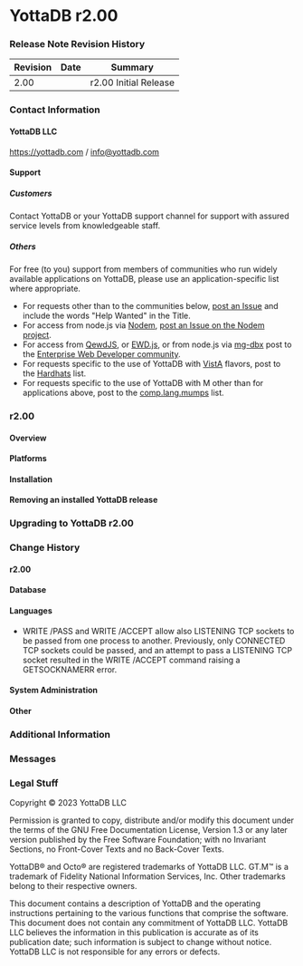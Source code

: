 <!---
.. ###############################################################
.. #                                                             #
.. # Copyright (c) 2023 YottaDB LLC and/or its subsidiaries.     #
.. # All rights reserved.                                        #
.. #                                                             #
.. #     This document contains the intellectual property        #
.. #     of its copyright holder(s), and is made available       #
.. #     under a license.  If you do not know the terms of       #
.. #     the license, please stop and do not read further.       #
.. #                                                             #
.. ###############################################################
-->

# YottaDB r2.00

### Release Note Revision History

| Revision  | Date              | Summary               |
| --------- | ----------------- | --------------------- |
| 2.00      |                   | r2.00 Initial Release |

### Contact Information
#### YottaDB LLC
https://yottadb.com /  <info@yottadb.com>

#### Support
##### Customers
Contact YottaDB or your YottaDB support channel for support with assured service levels from knowledgeable staff.

##### Others
For free (to you) support from members of communities who run widely available applications on YottaDB, please use an application-specific list where appropriate.

 - For requests other than to the communities below, [post an Issue](https://gitlab.com/YottaDB/DB/YDB/-/issues) and include the words "Help Wanted" in the Title.
 - For access from node.js via [Nodem](https://github.com/dlwicksell/nodem), [post an Issue on the Nodem project](https://github.com/dlwicksell/nodem/issues/new/).
 - For access from [QewdJS](http://qewdjs.com/), or [EWD.js](https://github.com/robtweed/ewd.js), or from node.js via [mg-dbx](https://github.com/chrisemunt/mg-dbx) post to the [Enterprise Web Developer community](https://groups.google.com/forum/#!forum/enterprise-web-developer-community).
 - For requests specific to the use of YottaDB with [VistA](https://en.wikipedia.org/wiki/VistA) flavors, post to the [Hardhats](https://groups.google.com/forum/#!forum/hardhats) list.
 - For requests specific to the use of YottaDB with M other than for applications above, post to the [comp.lang.mumps](https://groups.google.com/forum/#!forum/comp.lang.mumps) list.

### r2.00

#### Overview

#### Platforms

#### Installation

#### Removing an installed YottaDB release

### Upgrading to YottaDB r2.00

### Change History

#### r2.00

#### Database

#### Languages

* <a name="x999"></a> WRITE /PASS and WRITE /ACCEPT allow also LISTENING TCP sockets to be passed from one process to another. Previously, only CONNECTED TCP sockets could be passed, and an attempt to pass a LISTENING TCP socket resulted in the WRITE /ACCEPT command raising a GETSOCKNAMERR error.

#### System Administration

#### Other

### Additional Information

### Messages

### Legal Stuff

Copyright © 2023 YottaDB LLC

Permission is granted to copy, distribute and/or modify this document under the terms of the GNU Free Documentation License, Version 1.3 or any later version published by the Free Software Foundation; with no Invariant Sections, no Front-Cover Texts and no Back-Cover Texts.

YottaDB® and Octo® are registered trademarks of YottaDB LLC. GT.M™ is a trademark of Fidelity National Information Services, Inc.
Other trademarks belong to their respective owners.

This document contains a description of YottaDB and the operating instructions pertaining to the various functions that comprise the software. This document does not contain any commitment of YottaDB LLC. YottaDB LLC believes the information in this publication is accurate as of its publication date; such information is subject to change without notice. YottaDB LLC is not responsible for any errors or defects.
